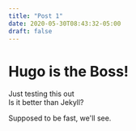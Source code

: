```yaml
---
title: "Post 1"
date: 2020-05-30T08:43:32-05:00
draft: false
---
```


# Hugo is the Boss!
Just testing this out\
Is it better than Jekyll?

Supposed to be fast, we'll see.
